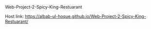 Web-Project-2-Spicy-King-Restuarant

Host link: https://albab-ul-hoque.github.io/Web-Project-2-Spicy-King-Restuarant/
